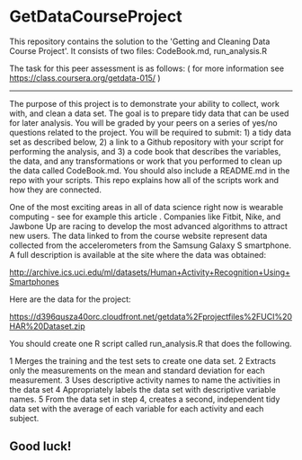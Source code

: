 # GetDataCourseProject
This repository contains the solution to the 'Getting and Cleaning Data Course Project'.
It consists of two files: CodeBook.md, run_analysis.R

The task for this peer assessment is as follows: 
( for more information see https://class.coursera.org/getdata-015/ )

---------------------------------------------------------------------
The purpose of this project is to demonstrate your ability to collect, work with, and clean a data set. The goal is to prepare tidy data that can be used for later analysis. You will be graded by your peers on a series of yes/no questions related to the project. You will be required to submit: 1) a tidy data set as described below, 2) a link to a Github repository with your script for performing the analysis, and 3) a code book that describes the variables, the data, and any transformations or work that you performed to clean up the data called CodeBook.md. You should also include a README.md in the repo with your scripts. This repo explains how all of the scripts work and how they are connected. 

One of the most exciting areas in all of data science right now is wearable computing - see for example this article . Companies like Fitbit, Nike, and Jawbone Up are racing to develop the most advanced algorithms to attract new users. The data linked to from the course website represent data collected from the accelerometers from the Samsung Galaxy S smartphone. A full description is available at the site where the data was obtained:

http://archive.ics.uci.edu/ml/datasets/Human+Activity+Recognition+Using+Smartphones 

Here are the data for the project:

https://d396qusza40orc.cloudfront.net/getdata%2Fprojectfiles%2FUCI%20HAR%20Dataset.zip

 You should create one R script called run_analysis.R that does the following. 

  1 Merges the training and the test sets to create one data set.
  2 Extracts only the measurements on the mean and standard deviation for each measurement. 
  3 Uses descriptive activity names to name the activities in the data set
  4 Appropriately labels the data set with descriptive variable names. 
  5 From the data set in step 4, creates a second, independent tidy data set with the average of each variable for    each activity and each subject.

Good luck!
----------------------------------------------------------------------
